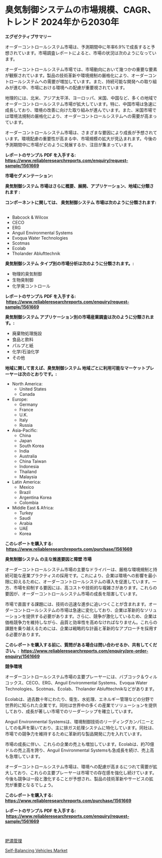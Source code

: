 <p><h1>臭気制御システムの市場規模、CAGR、トレンド 2024年から2030年</h1></p><p><strong>エグゼクティブサマリー</strong></p>
<p><p>オーダーコントロールシステム市場は、予測期間中に年率6.9%で成長すると予想されています。市場調査レポートによると、市場の状況は次のようになっています。</p><p>オーダーコントロールシステム市場では、市場動向において幾つかの重要な要素が観察されています。製品の技術革新や環境規制の厳格化により、オーダーコントロールシステムへの需要が増加しています。また、持続可能な開発への取り組みが進む中、市場における環境への配慮が重要視されています。</p><p>地理的には、北米、アジア太平洋、ヨーロッパ、米国、中国など、多くの地域でオーダーコントロールシステム市場が拡大しています。特に、中国市場は急速に成長しており、環境の改善に向けた取り組みが進んでいます。また、米国市場では環境法規制の厳格化により、オーダーコントロールシステムへの需要が高まっています。</p><p>オーダーコントロールシステム市場は、さまざまな要因により成長が予想されています。環境配慮の重要性が高まる中、市場規模の拡大が見込まれます。今後の予測期間中に市場がどのように発展するか、注目が集まっています。</p></p>
<p><strong>レポートのサンプル PDF を入手する: <a href="https://www.reliableresearchreports.com/enquiry/request-sample/1561669">https://www.reliableresearchreports.com/enquiry/request-sample/1561669</a></strong></p>
<p><strong>市場セグメンテーション:</strong></p>
<p><strong> 臭気制御システム 市場はさらに概要、展開、アプリケーション、地域に分類されます :</strong></p>
<p><strong>コンポーネントに関しては、 臭気制御システム 市場は次のように分類されます: &nbsp;</strong></p>
<p><ul><li>Babcock & Wilcox</li><li>CECO</li><li>ERG</li><li>Anguil Environmental Systems</li><li>Evoqua Water Technologies</li><li>Scotmas</li><li>Ecolab</li><li>Tholander Ablufttechnik</li></ul></p>
<p><strong> 臭気制御システム タイプ別の市場分析は次のように分類されます。:</strong></p>
<p><ul><li>物理的臭気制御</li><li>生物臭制御</li><li>化学臭コントロール</li></ul></p>
<p><strong>レポートのサンプル PDF を入手する: &nbsp;<a href="https://www.reliableresearchreports.com/enquiry/request-sample/1561669">https://www.reliableresearchreports.com/enquiry/request-sample/1561669</a></strong></p>
<p><strong> 臭気制御システム アプリケーション別の市場産業調査は次のように分類されます。:</strong></p>
<p><ul><li>廃棄物処理施設</li><li>食品と飲料</li><li>パルプと紙</li><li>化学/石油化学</li><li>その他</li></ul></p>
<p><strong>地域に関して言えば、臭気制御システム 地域ごとに利用可能なマーケットプレーヤーは次のとおりです。:</strong></p>
<p><ul>
    <li>
        North America:
        <ul>
            <li>United States</li>
            <li>Canada</li>
        </ul>
    </li>
    <li>
        Europe:
        <ul>
            <li>Germany</li>
            <li>France</li>
            <li>U.K.</li>
            <li>Italy</li>
            <li>Russia</li>
        </ul>
    </li>
    <li>
        Asia-Pacific:
        <ul>
            <li>China</li>
            <li>Japan</li>
            <li>South Korea</li>
            <li>India</li>
            <li>Australia</li>
            <li>China Taiwan</li>
            <li>Indonesia</li>
            <li>Thailand</li>
            <li>Malaysia</li>
        </ul>
    </li>
    <li>
        Latin America:
        <ul>
            <li>Mexico</li>
            <li>Brazil</li>
            <li>Argentina Korea</li>
            <li>Colombia</li>
        </ul>
    </li>
    <li>
        Middle East & Africa:
        <ul>
            <li>Turkey</li>
            <li>Saudi</li>
            <li>Arabia</li>
            <li>UAE</li>
            <li>Korea</li>
        </ul>
    </li>
    </ul></p>
<p><strong>このレポートを購入する: &nbsp;<a href="https://www.reliableresearchreports.com/purchase/1561669">https://www.reliableresearchreports.com/purchase/1561669</a></strong></p>
<p><strong>臭気制御システム の主な推進要因と障壁 市場</strong></p>
<p><p>オーダーコントロールシステム市場の主要なドライバーは、厳格な環境規制と持続可能な産業プラクティスの採用です。これにより、企業は環境への影響を最小限に抑えるために、オーダーコントロールシステムの導入を促進しています。一方、市場を抑制する要因には、高コストや技術的な複雑さがあります。これらの要因が、オーダーコントロールシステム市場の成長を阻害しています。</p><p>市場で直面する課題には、技術の迅速な進歩に追いつくことが含まれます。オーダーコントロールシステムの市場は急速に変化しており、企業は革新的なソリューションを提供する必要があります。さらに、競争が激化しているため、企業は価格競争力を維持しながら、品質と効率性を高めなければなりません。これらの課題を乗り越えるためには、企業は戦略的な計画と革新的なアプローチを採用する必要があります。</p></p>
<p><strong>このレポートを購入する前に、質問がある場合は問い合わせるか、共有してください。:&nbsp; <a href="https://www.reliableresearchreports.com/enquiry/pre-order-enquiry/1561669">https://www.reliableresearchreports.com/enquiry/pre-order-enquiry/1561669</a></strong></p>
<p><strong>競争環境</strong></p>
<p><p>オーダーコントロールシステム市場の主要プレーヤーには、バブコック＆ウィルコックス、CECO、ERG、Anguil Environmental Systems、Evoqua Water Technologies、Scotmas、Ecolab、Tholander Ablufttechnikなどがあります。</p><p>Ecolabは、過去数十年にわたり、衛生、水処理、エネルギー管理などの分野で世界的に知られた企業です。同社は世界中の多くの産業でソリューションを提供しており、成長が著しい市場でのリーダーシップを確立しています。</p><p>Anguil Environmental Systemsは、環境制御技術のリーディングカンパニーとしての名声を築いており、主に排ガス処理システムに特化しています。同社は、市場での競争力を維持するために革新的な製品開発に力を入れています。</p><p>市場の成長に伴い、これらの企業の売上も増加しています。Ecolabは、約70億ドルの売上高を誇り、Anguil Environmental Systemsも急成長を続け、売上高も急増しています。</p><p>オーダーコントロールシステム市場は、環境への配慮が高まるにつれて需要が拡大しており、これらの主要プレーヤーは市場での存在感を強化し続けています。今後も競争は一段と激化することが予想され、製品の技術革新やサービスの拡充が重要となるでしょう。</p></p>
<p><strong>このレポートを購入する: &nbsp; <a href="https://www.reliableresearchreports.com/purchase/1561669">https://www.reliableresearchreports.com/purchase/1561669</a></strong></p>
<p><strong>レポートのサンプル PDF を入手する: &nbsp;<a href="https://www.reliableresearchreports.com/enquiry/request-sample/1561669">https://www.reliableresearchreports.com/enquiry/request-sample/1561669</a></strong><strong></strong></p>
<p>&nbsp;</p>
<p><p><a href="https://github.com/SarahFahey88/Market-Research-Report-List-1/blob/main/27422436196.md">肥満管理</a></p><p><a href="https://full-wildebeest-80b.notion.site/Self-Balancing-Vehicles-Market-Dynamics-2024-2031-Also-about-Its-Market-Trends-Projections-and-Op-878e2cf6422745888323cffc971a7fd2">Self-Balancing Vehicles Market</a></p></p>